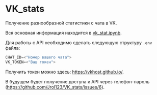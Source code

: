 # VK_stats

Получение разнообразной статистики с чата в VK.

Вся основная информация находится в [vk_stat.ipynb](vk_stat.ipynb).

Для работы с API необходимо сделать следующую структуру `.env` файла:

```python
CHAT_ID=<"Номер вашего чата">
VK_TOKEN=<"Ваш токен">
```

Получить токен можно здесь: <https://vkhost.github.io/>.

В будущем будет получение доступа к API через телефон-пароль (<https://github.com/Jrol123/VK_stats/issues/6>).
